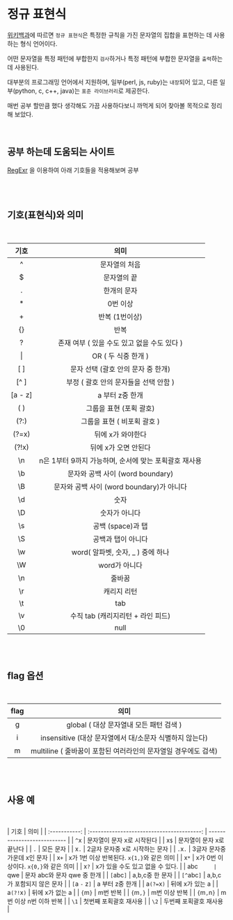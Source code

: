 # 정규 표현식

[위키백과](https://ko.wikipedia.org/wiki/%EC%A0%95%EA%B7%9C_%ED%91%9C%ED%98%84%EC%8B%9D)에 따르면 `정규 표현식`은 특정한 규칙을 가진 문자열의 집합을 표현하는 데 사용하는 형식 언어이다.

어떤 문자열을 특정 패턴에 부합한지 `검사`하거나 특정 패턴에 부합한 문자열을 `출력`하는데 사용된다.

대부분의 프로그래밍 언어에서 지원하며, 일부(perl, js, ruby)는 `내장`되어 있고, 다른 일부(python, c, c++, java)는 `표준 라이브러리`로 제공한다.

매번 공부 할만큼 했다 생각해도 가끔 사용하다보니 까먹게 되어 찾아볼 목적으로 정리 해 보았다.

<br>

## 공부 하는데 도움되는 사이트

[RegExr](https://regexr.com/) 을 이용하여 아래 기호들을 적용해보며 공부

<br><br>

## 기호(표현식)와 의미

<br>

|  기호   |                         의미                          |
| :-----: | :---------------------------------------------------: |
|    ^    |                     문자열의 처음                     |
|   \$    |                      문자열의 끝                      |
|    .    |                      한개의 문자                      |
|   \*    |                       0번 이상                        |
|    +    |                    반복 (1번이상)                     |
|   {}    |                         반복                          |
|    ?    |      존재 여부 ( 있을 수도 있고 없을 수도 있다 )      |
|   \|    |                  OR ( 두 식중 한개 )                  |
|   [ ]   |          문자 선택 (괄호 안의 문자 중 한개)           |
|  [^ ]   |         부정 ( 괄호 안의 문자들을 선택 안함 )         |
| [a - z] |                    a 부터 z중 한개                    |
|   ( )   |                그룹을 표현 (포획 괄호)                |
|  (?:)   |              그룹을 표현 ( 비포획 괄호 )              |
|  (?=x)  |                   뒤에 x가 와야한다                   |
|  (?!x)  |                 뒤에 x가 오면 안된다                  |
|   \n    | n은 1부터 9까지 가능하며, 순서에 맞는 포획괄호 재사용 |
|   \b    |           문자와 공백 사이 (word boundary)            |
|   \B    |        문자와 공백 사이 (word boundary)가 아니다        |
|   \d    |                         숫자                          |
|   \D    |                     숫자가 아니다                     |
|   \s    |                   공백 (space)과 탭                   |
|   \S    |                  공백과 탭이 아니다                   |
|   \w    |          word( 알파벳, 숫자, \_ ) 중에 하나           |
|   \W    |                     word가 아니다                     |
|   \n    |                        줄바꿈                         |
|   \r    |                      캐리지 리턴                      |
|   \t    |                          tab                          |
|   \v    |           수직 tab (캐리지리턴 + 라인 피드)           |
|   \0    |                         null                          |

<br><br>

## flag 옵션

<br>

| flag |                              의미                              |
| :--: | :------------------------------------------------------------: |
|  g   |            global ( 대상 문자열내 모든 패턴 검색 )             |
|  i   |    insensitive (대상 문자열에서 대/소문자 식별하지 않는다)     |
|  m   | multiline ( 줄바꿈이 포함된 여러라인의 문자열일 경우에도 검색) |

<br><br>

## 사용 예

<br>

|     기호      |                    의미                    |
| :-----------: | :----------------------------------------: | --------------------------- |
|     `^`x      |         문자열이 문자 x로 시작된다         |
|     x`$`      |          문자열이 문자 x로 끝난다          |
|      `.`      |                 모든 문자                  |
|     x`.`      |       2글자 문자중 x로 시작하는 문자       |
|    `.`x`.`    |        3글자 문자중 가운데 x인 문자        |
|     x`+`      | x가 1번 이상 반복된다. `x{1,}`와 같은 의미 |
|     x`*`      |   x가 0번 이상이다. `x{0,}`와 같은 의미    |
|     x`?`      |      x가 있을 수도 있고 없을 수 있다.      |
|     abc`      |                    `qwe                    | 문자 abc와 문자 qwe 중 한개 |
|   `[`abc`]`   |              a,b,c중 한 문자               |
|  `[^`abc`]`   |         a,b,c가 포함되지 않은 문자         |
| `[`a `-` z`]` |              a 부터 z중 한개               |
|  a`(?=`x`)`   |              뒤에 x가 있는 a               |
|  a`(?!`x`)`   |              뒤에 x가 없는 a               |
|    `{`m`}`    |                  m번 반복                  |
|   `{`m`,}`    |               m번 이상 반복                |
|  `{`m`,`n`}`  |           m번 이상 n번 이하 반복           |
|     `\1`      |           첫번째 포획괄호 재사용           |
|     `\2`      |           두번째 포획괄호 재사용           |
